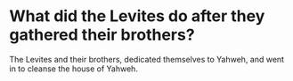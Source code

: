 # What did the Levites do after they gathered their brothers?

The Levites and their brothers, dedicated themselves to Yahweh, and went in to cleanse the house of Yahweh. 
